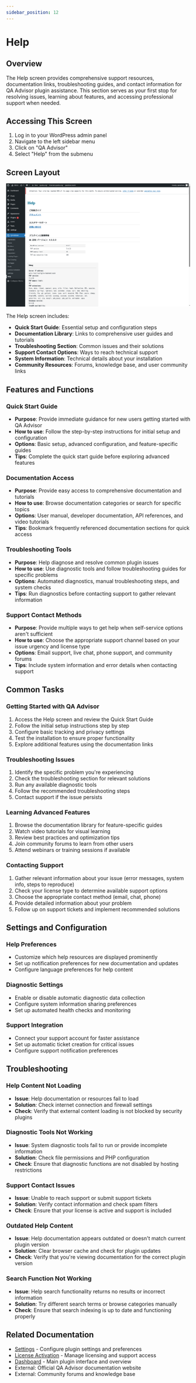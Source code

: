 ```yaml
---
sidebar_position: 12
---
```


# Help

## Overview
The Help screen provides comprehensive support resources, documentation links, troubleshooting guides, and contact information for QA Advisor plugin assistance. This section serves as your first stop for resolving issues, learning about features, and accessing professional support when needed.

## Accessing This Screen
1. Log in to your WordPress admin panel
2. Navigate to the left sidebar menu
3. Click on "QA Advisor"
4. Select "Help" from the submenu

## Screen Layout
![Help Overview](./images/screen-help-overview.png)

The Help screen includes:
- **Quick Start Guide**: Essential setup and configuration steps
- **Documentation Library**: Links to comprehensive user guides and tutorials
- **Troubleshooting Section**: Common issues and their solutions
- **Support Contact Options**: Ways to reach technical support
- **System Information**: Technical details about your installation
- **Community Resources**: Forums, knowledge base, and user community links

## Features and Functions

### Quick Start Guide
- **Purpose**: Provide immediate guidance for new users getting started with QA Advisor
- **How to use**: Follow the step-by-step instructions for initial setup and configuration
- **Options**: Basic setup, advanced configuration, and feature-specific guides
- **Tips**: Complete the quick start guide before exploring advanced features

### Documentation Access
- **Purpose**: Provide easy access to comprehensive documentation and tutorials
- **How to use**: Browse documentation categories or search for specific topics
- **Options**: User manual, developer documentation, API references, and video tutorials
- **Tips**: Bookmark frequently referenced documentation sections for quick access

### Troubleshooting Tools
- **Purpose**: Help diagnose and resolve common plugin issues
- **How to use**: Use diagnostic tools and follow troubleshooting guides for specific problems
- **Options**: Automated diagnostics, manual troubleshooting steps, and system checks
- **Tips**: Run diagnostics before contacting support to gather relevant information

### Support Contact Methods
- **Purpose**: Provide multiple ways to get help when self-service options aren't sufficient
- **How to use**: Choose the appropriate support channel based on your issue urgency and license type
- **Options**: Email support, live chat, phone support, and community forums
- **Tips**: Include system information and error details when contacting support

## Common Tasks

### Getting Started with QA Advisor
1. Access the Help screen and review the Quick Start Guide
2. Follow the initial setup instructions step by step
3. Configure basic tracking and privacy settings
4. Test the installation to ensure proper functionality
5. Explore additional features using the documentation links

### Troubleshooting Issues
1. Identify the specific problem you're experiencing
2. Check the troubleshooting section for relevant solutions
3. Run any available diagnostic tools
4. Follow the recommended troubleshooting steps
5. Contact support if the issue persists

### Learning Advanced Features
1. Browse the documentation library for feature-specific guides
2. Watch video tutorials for visual learning
3. Review best practices and optimization tips
4. Join community forums to learn from other users
5. Attend webinars or training sessions if available

### Contacting Support
1. Gather relevant information about your issue (error messages, system info, steps to reproduce)
2. Check your license type to determine available support options
3. Choose the appropriate contact method (email, chat, phone)
4. Provide detailed information about your problem
5. Follow up on support tickets and implement recommended solutions

## Settings and Configuration

### Help Preferences
- Customize which help resources are displayed prominently
- Set up notification preferences for new documentation and updates
- Configure language preferences for help content

### Diagnostic Settings
- Enable or disable automatic diagnostic data collection
- Configure system information sharing preferences
- Set up automated health checks and monitoring

### Support Integration
- Connect your support account for faster assistance
- Set up automatic ticket creation for critical issues
- Configure support notification preferences

## Troubleshooting

### Help Content Not Loading
- **Issue**: Help documentation or resources fail to load
- **Solution**: Check internet connection and firewall settings
- **Check**: Verify that external content loading is not blocked by security plugins

### Diagnostic Tools Not Working
- **Issue**: System diagnostic tools fail to run or provide incomplete information
- **Solution**: Check file permissions and PHP configuration
- **Check**: Ensure that diagnostic functions are not disabled by hosting restrictions

### Support Contact Issues
- **Issue**: Unable to reach support or submit support tickets
- **Solution**: Verify contact information and check spam filters
- **Check**: Ensure that your license is active and support is included

### Outdated Help Content
- **Issue**: Help documentation appears outdated or doesn't match current plugin version
- **Solution**: Clear browser cache and check for plugin updates
- **Check**: Verify that you're viewing documentation for the correct plugin version

### Search Function Not Working
- **Issue**: Help search functionality returns no results or incorrect information
- **Solution**: Try different search terms or browse categories manually
- **Check**: Ensure that search indexing is up to date and functioning properly

## Related Documentation
- [Settings](./11-settings.md) - Configure plugin settings and preferences
- [License Activation](./10-license-activation.md) - Manage licensing and support access
- [Dashboard](./01-dashboard.md) - Main plugin interface and overview
- External: Official QA Advisor documentation website
- External: Community forums and knowledge base
